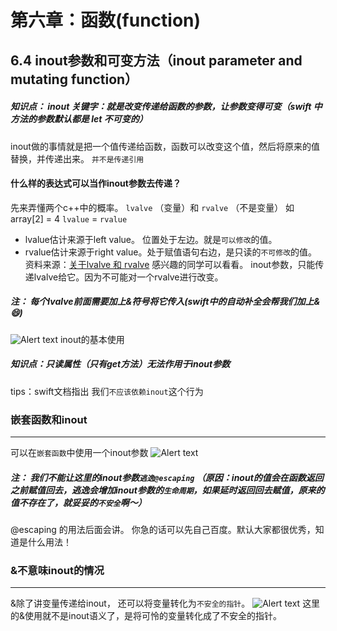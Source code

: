# 第六章：函数(function)
## 6.4 inout参数和可变方法（inout parameter and mutating function）
##### 知识点： inout 关键字：就是改变传递给函数的参数，让参数变得可变（swift 中方法的参数默认都是 let 不可变的）
inout做的事情就是把一个值传递给函数，函数可以改变这个值，然后将原来的值替换，并传递出来。
```并不是传递引用```

#### 什么样的表达式可以当作inout参数去传递？
 先来弄懂两个c++中的概率。  ```lvalve``` （变量）和 ```rvalve```  （不是变量）
 如array[2] = 4         ```lvalue``` = ```rvalue```
 * lvalue估计来源于left value。 位置处于左边。就是```可以修改```的值。 
 * rvalue估计来源于right value。处于赋值语句右边，是只读的```不可修改```的值。
资料来源：[关于lvalve 和 rvalve](https://blog.csdn.net/rogerhe/article/details/6410993) 感兴趣的同学可以看看。
inout参数，只能传递lvalve给它。因为不可能对一个rvalve进行改变。

##### 注： 每个lvalve前面需要加上&符号将它传入(swift中的自动补全会帮我们加上&    😄)
![Alert text](http://pjmrfxc1n.bkt.clouddn.com/2FC22C09-9CBD-4125-B388-64A726A752B3.jpeg)
inout的基本使用

##### 知识点：只读属性（只有get方法）无法作用于inout参数

tips：swift文档指出 我们```不应该依赖inout```这个行为

### 嵌套函数和inout
---

可以在```嵌套函数```中使用一个inout参数
![Alert text](http://pjmrfxc1n.bkt.clouddn.com/F33DB316-8729-438B-82A9-B1755961EF96.jpeg)

##### 注： 我们不能让这里的inout参数```逃逸@escaping```  （原因：inout的值会在函数返回之前赋值回去，逃逸会增加inout参数的```生命周期```，如果延时返回回去赋值，原来的值不存在了，就妥妥的```不安全```啊～）
@escaping 的用法后面会讲。 你急的话可以先自己百度。默认大家都很优秀，知道是什么用法！

### &不意味inout的情况
---

&除了讲变量传递给inout， 还可以将变量转化为```不安全的指针```。
![Alert text](http://pjmrfxc1n.bkt.clouddn.com/28609584-0602-4FCD-AF05-4BC52119DF0C.jpeg)
这里的&使用就不是inout语义了，是将可怜的变量转化成了不安全的指针。
